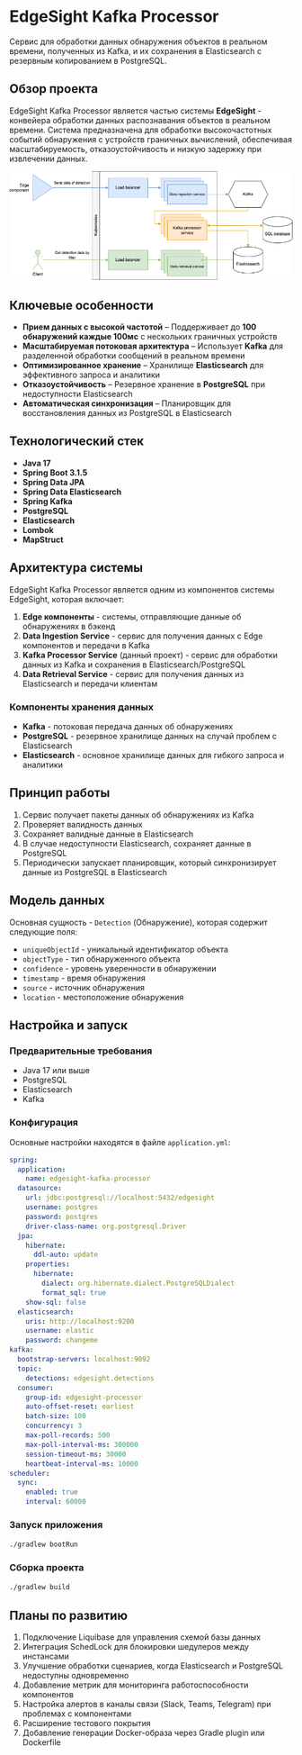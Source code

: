 # EdgeSight Kafka Processor

Сервис для обработки данных обнаружения объектов в реальном времени, полученных из Kafka, и их сохранения в Elasticsearch с резервным копированием в PostgreSQL.

## Обзор проекта

EdgeSight Kafka Processor является частью системы **EdgeSight** - конвейера обработки данных распознавания объектов в реальном времени. Система предназначена для обработки высокочастотных событий обнаружения с устройств граничных вычислений, обеспечивая масштабируемость, отказоустойчивость и низкую задержку при извлечении данных.

![Architecture](documentation/Architecture.png)

## Ключевые особенности

* **Прием данных с высокой частотой** – Поддерживает до **100 обнаружений каждые 100мс** с нескольких граничных устройств
* **Масштабируемая потоковая архитектура** – Использует **Kafka** для разделенной обработки сообщений в реальном времени
* **Оптимизированное хранение** – Хранилище **Elasticsearch** для эффективного запроса и аналитики
* **Отказоустойчивость** – Резервное хранение в **PostgreSQL** при недоступности Elasticsearch
* **Автоматическая синхронизация** – Планировщик для восстановления данных из PostgreSQL в Elasticsearch

## Технологический стек

* **Java 17**
* **Spring Boot 3.1.5**
* **Spring Data JPA**
* **Spring Data Elasticsearch**
* **Spring Kafka**
* **PostgreSQL**
* **Elasticsearch**
* **Lombok**
* **MapStruct**

## Архитектура системы

EdgeSight Kafka Processor является одним из компонентов системы EdgeSight, которая включает:

1. **Edge компоненты** - системы, отправляющие данные об обнаружениях в бэкенд
2. **Data Ingestion Service** - сервис для получения данных с Edge компонентов и передачи в Kafka
3. **Kafka Processor Service** (данный проект) - сервис для обработки данных из Kafka и сохранения в Elasticsearch/PostgreSQL
4. **Data Retrieval Service** - сервис для получения данных из Elasticsearch и передачи клиентам

### Компоненты хранения данных

* **Kafka** - потоковая передача данных об обнаружениях
* **PostgreSQL** - резервное хранилище данных на случай проблем с Elasticsearch
* **Elasticsearch** - основное хранилище данных для гибкого запроса и аналитики

## Принцип работы

1. Сервис получает пакеты данных об обнаружениях из Kafka
2. Проверяет валидность данных
3. Сохраняет валидные данные в Elasticsearch
4. В случае недоступности Elasticsearch, сохраняет данные в PostgreSQL
5. Периодически запускает планировщик, который синхронизирует данные из PostgreSQL в Elasticsearch

## Модель данных

Основная сущность - `Detection` (Обнаружение), которая содержит следующие поля:
* `uniqueObjectId` - уникальный идентификатор объекта
* `objectType` - тип обнаруженного объекта
* `confidence` - уровень уверенности в обнаружении
* `timestamp` - время обнаружения
* `source` - источник обнаружения
* `location` - местоположение обнаружения

## Настройка и запуск

### Предварительные требования

* Java 17 или выше
* PostgreSQL
* Elasticsearch
* Kafka

### Конфигурация

Основные настройки находятся в файле `application.yml`:

```yaml
spring:
  application:
    name: edgesight-kafka-processor
  datasource:
    url: jdbc:postgresql://localhost:5432/edgesight
    username: postgres
    password: postgres
    driver-class-name: org.postgresql.Driver
  jpa:
    hibernate:
      ddl-auto: update
    properties:
      hibernate:
        dialect: org.hibernate.dialect.PostgreSQLDialect
        format_sql: true
    show-sql: false
  elasticsearch:
    uris: http://localhost:9200
    username: elastic
    password: changeme
kafka:
  bootstrap-servers: localhost:9092
  topic:
    detections: edgesight.detections
  consumer:
    group-id: edgesight-processor
    auto-offset-reset: earliest
    batch-size: 100
    concurrency: 3
    max-poll-records: 500
    max-poll-interval-ms: 300000
    session-timeout-ms: 30000
    heartbeat-interval-ms: 10000
scheduler:
  sync:
    enabled: true
    interval: 60000
```

### Запуск приложения

```bash
./gradlew bootRun
```

### Сборка проекта

```bash
./gradlew build
```

## Планы по развитию

1. Подключение Liquibase для управления схемой базы данных
2. Интеграция SchedLock для блокировки шедулеров между инстансами
3. Улучшение обработки сценариев, когда Elasticsearch и PostgreSQL недоступны одновременно
4. Добавление метрик для мониторинга работоспособности компонентов
5. Настройка алертов в каналы связи (Slack, Teams, Telegram) при проблемах с компонентами
6. Расширение тестового покрытия
7. Добавление генерации Docker-образа через Gradle plugin или Dockerfile